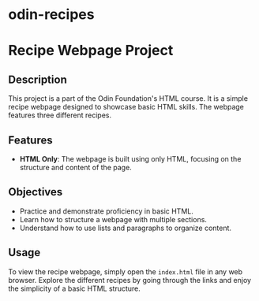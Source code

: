 # odin-recipes

# Recipe Webpage Project

## Description

This project is a part of the Odin Foundation's HTML course. It is a simple recipe webpage designed to showcase basic HTML skills. The webpage features three different recipes.

## Features

- **HTML Only**: The webpage is built using only HTML, focusing on the structure and content of the page.

## Objectives

- Practice and demonstrate proficiency in basic HTML.
- Learn how to structure a webpage with multiple sections.
- Understand how to use lists and paragraphs to organize content.

## Usage

To view the recipe webpage, simply open the `index.html` file in any web browser. Explore the different recipes by going through the links and enjoy the simplicity of a basic HTML structure.